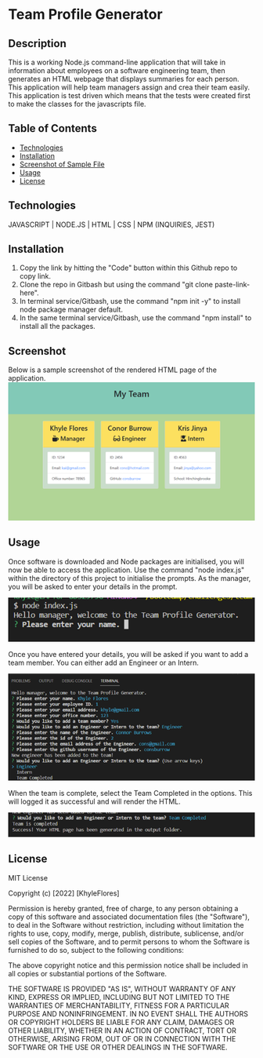 # Team Profile Generator

## Description 

This is a working Node.js command-line application that will take in information about employees on a software engineering team, then generates an HTML webpage that displays summaries for each person. This application will help team managers assign and crea their team easily. This application is test driven which means that the tests were created first to make the classes for the javascripts file. 

## Table of Contents 
  * [Technologies](#technologies)
  * [Installation](#installation)
  * [Screenshot of Sample File](#screenshot)
  * [Usage](#usage)
  * [License](#license)

## Technologies
JAVASCRIPT | NODE.JS | HTML | CSS | NPM (INQUIRIES, JEST)

## Installation

1. Copy the link by hitting the "Code" button within this Github repo to copy link. 
2. Clone the repo in Gitbash but using the command "git clone paste-link-here". 
3. In terminal service/Gitbash, use the command "npm init -y" to install node package manager default. 
4. In the same terminal service/Gitbash, use the command "npm install" to install all the packages.

## Screenshot
Below is a sample screenshot of the rendered HTML page of the application. 
 ![Sample HTML of application](/assets/screenshot-4.png)

## Usage 

Once software is downloaded and Node packages are initialised, you will now be able to access the application. Use the command "node index.js" within the directory of this project to initialise the prompts.
As the manager, you will be asked to enter your details in the prompt.

 ![Manager Prompt screenshot](/assets/screenshot-1.png)

Once you have entered your details, you will be asked if you want to add a team member.
You can either add an Engineer or an Intern.

 ![Add a team member screenshot](/assets/screenshot-2.png)

When the team is complete, select the Team Completed in the options. This will logged it as successful and will render the HTML.

 ![Team complete screenshot](/assets/screenshot-3.png)

## License

MIT License

Copyright (c) [2022] [KhyleFlores]

Permission is hereby granted, free of charge, to any person obtaining a copy
of this software and associated documentation files (the "Software"), to deal
in the Software without restriction, including without limitation the rights
to use, copy, modify, merge, publish, distribute, sublicense, and/or sell
copies of the Software, and to permit persons to whom the Software is
furnished to do so, subject to the following conditions:

The above copyright notice and this permission notice shall be included in all
copies or substantial portions of the Software.

THE SOFTWARE IS PROVIDED "AS IS", WITHOUT WARRANTY OF ANY KIND, EXPRESS OR
IMPLIED, INCLUDING BUT NOT LIMITED TO THE WARRANTIES OF MERCHANTABILITY,
FITNESS FOR A PARTICULAR PURPOSE AND NONINFRINGEMENT. IN NO EVENT SHALL THE
AUTHORS OR COPYRIGHT HOLDERS BE LIABLE FOR ANY CLAIM, DAMAGES OR OTHER
LIABILITY, WHETHER IN AN ACTION OF CONTRACT, TORT OR OTHERWISE, ARISING FROM,
OUT OF OR IN CONNECTION WITH THE SOFTWARE OR THE USE OR OTHER DEALINGS IN THE
SOFTWARE.
